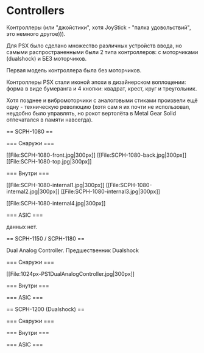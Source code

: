 # Controllers

Контроллеры (или "джойстики", хотя JoyStick - "палка удовольствий", это немного другое))).

Для PSX было сделано множество различных устройств ввода, но самыми распространенными были 2 типа контроллеров: с моторчиками (dualshock) и БЕЗ моторчиков.

Первая модель контроллера была без моторчиков.

Контроллеры PSX стали иконой эпохи в дизайнерском воплощении: форма в виде бумеранга и 4 кнопки: квадрат, крест, круг и треугольник.

Хотя позднее и вибромоторчики с аналоговыми стиками произвели ещё одну - техническую революцию (хотя сам я их почти не использовал, неудобно было управлять, но рокот вертолёта в Metal Gear Solid отпечатался в памяти навсегда).

== SCPH-1080 ==

=== Снаружи ===

[[File:SCPH-1080-front.jpg|300px]] [[File:SCPH-1080-back.jpg|300px]] [[File:SCPH-1080-top.jpg|300px]]

=== Внутри ===

[[File:SCPH-1080-internal1.jpg|300px]] [[File:SCPH-1080-internal2.jpg|300px]] [[File:SCPH-1080-internal3.jpg|300px]]

[[File:SCPH-1080-internal4.jpg|300px]]

=== ASIC ===

данных нет.

== SCPH-1150 / SCPH-1180 ==

Dual Analog Controller. Предшественник Dualshock

=== Снаружи ===

[[File:1024px-PS1DualAnalogController.jpg|300px]]

=== Внутри ===

=== ASIC ===

== SCPH-1200 (Dualshock) ==

=== Снаружи ===

=== Внутри ===

=== ASIC ===
